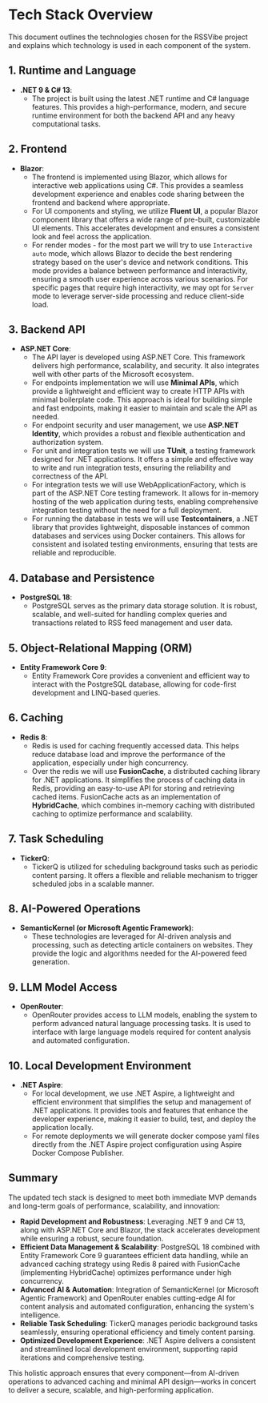 # Tech Stack Overview
This document outlines the technologies chosen for the RSSVibe project and explains which technology is used in each component of the system.

## 1. Runtime and Language

- **.NET 9 & C# 13**: 
  - The project is built using the latest .NET runtime and C# language features. This provides a high-performance, modern, and secure runtime environment for both the backend API and any heavy computational tasks.

## 2. Frontend

- **Blazor**: 
  - The frontend is implemented using Blazor, which allows for interactive web applications using C#. This provides a seamless development experience and enables code sharing between the frontend and backend where appropriate.
  - For UI components and styling, we utilize **Fluent UI**, a popular Blazor component library that offers a wide range of pre-built, customizable UI elements. This accelerates development and ensures a consistent look and feel across the application.
  - For render modes - for the most part we will try to use `Interactive auto` mode, which allows Blazor to decide the best rendering strategy based on the user's device and network conditions. This mode provides a balance between performance and interactivity, ensuring a smooth user experience across various scenarios. For specific pages that require high interactivity, we may opt for `Server` mode to leverage server-side processing and reduce client-side load.

## 3. Backend API

- **ASP.NET Core**: 
  - The API layer is developed using ASP.NET Core. This framework delivers high performance, scalability, and security. It also integrates well with other parts of the Microsoft ecosystem.
  - For endpoints implementation we will use **Minimal APIs**, which provide a lightweight and efficient way to create HTTP APIs with minimal boilerplate code. This approach is ideal for building simple and fast endpoints, making it easier to maintain and scale the API as needed.
  - For endpoint security and user management, we use **ASP.NET Identity**, which provides a robust and flexible authentication and authorization system.
  - For unit and integration tests we will use **TUnit**, a testing framework designed for .NET applications. It offers a simple and effective way to write and run integration tests, ensuring the reliability and correctness of the API.
  - For integration tests we will use WebApplicationFactory, which is part of the ASP.NET Core testing framework. It allows for in-memory hosting of the web application during tests, enabling comprehensive integration testing without the need for a full deployment.
  - For running the database in tests we will use **Testcontainers**, a .NET library that provides lightweight, disposable instances of common databases and services using Docker containers. This allows for consistent and isolated testing environments, ensuring that tests are reliable and reproducible.

## 4. Database and Persistence

- **PostgreSQL 18**: 
  - PostgreSQL serves as the primary data storage solution. It is robust, scalable, and well-suited for handling complex queries and transactions related to RSS feed management and user data.

## 5. Object-Relational Mapping (ORM)

- **Entity Framework Core 9**: 
  - Entity Framework Core provides a convenient and efficient way to interact with the PostgreSQL database, allowing for code-first development and LINQ-based queries.

## 6. Caching

- **Redis 8**: 
  - Redis is used for caching frequently accessed data. This helps reduce database load and improve the performance of the application, especially under high concurrency.
  - Over the redis we will use **FusionCache**, a distributed caching library for .NET applications. It simplifies the process of caching data in Redis, providing an easy-to-use API for storing and retrieving cached items. FusionCache acts as an implementation of **HybridCache**, which combines in-memory caching with distributed caching to optimize performance and scalability.

## 7. Task Scheduling

- **TickerQ**: 
  - TickerQ is utilized for scheduling background tasks such as periodic content parsing. It offers a flexible and reliable mechanism to trigger scheduled jobs in a scalable manner.

## 8. AI-Powered Operations

- **SemanticKernel (or Microsoft Agentic Framework)**: 
  - These technologies are leveraged for AI-driven analysis and processing, such as detecting article containers on websites. They provide the logic and algorithms needed for the AI-powered feed generation.

## 9. LLM Model Access

- **OpenRouter**: 
  - OpenRouter provides access to LLM models, enabling the system to perform advanced natural language processing tasks. It is used to interface with large language models required for content analysis and automated configuration.

## 10. Local Development Environment

- **.NET Aspire**: 
  - For local development, we use .NET Aspire, a lightweight and efficient environment that simplifies the setup and management of .NET applications. It provides tools and features that enhance the developer experience, making it easier to build, test, and deploy the application locally.
  - For remote deployments we will generate docker compose yaml files directly from the .NET Aspire project configuration using Aspire Docker Compose Publisher.

## Summary

The updated tech stack is designed to meet both immediate MVP demands and long-term goals of performance, scalability, and innovation:

- **Rapid Development and Robustness**: Leveraging .NET 9 and C# 13, along with ASP.NET Core and Blazor, the stack accelerates development while ensuring a robust, secure foundation.
- **Efficient Data Management & Scalability**: PostgreSQL 18 combined with Entity Framework Core 9 guarantees efficient data handling, while an advanced caching strategy using Redis 8 paired with FusionCache (implementing HybridCache) optimizes performance under high concurrency.
- **Advanced AI & Automation**: Integration of SemanticKernel (or Microsoft Agentic Framework) and OpenRouter enables cutting-edge AI for content analysis and automated configuration, enhancing the system's intelligence.
- **Reliable Task Scheduling**: TickerQ manages periodic background tasks seamlessly, ensuring operational efficiency and timely content parsing.
- **Optimized Development Experience**: .NET Aspire delivers a consistent and streamlined local development environment, supporting rapid iterations and comprehensive testing.

This holistic approach ensures that every component—from AI-driven operations to advanced caching and minimal API design—works in concert to deliver a secure, scalable, and high-performing application.
